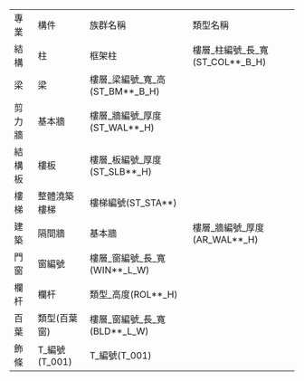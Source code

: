 

|     |             |                         |                          |
| --- | ----------- | ----------------------- | ------------------------ |
| 專業  | 構件          | 族群名稱                    | 類型名稱                     |
| 結構  | 柱           | 框架柱                     | 樓層_柱編號_長_寬(ST_COL**_B_H) |
| 梁   | 梁           | 樓層_梁編號_寬_高(ST_BM**_B_H) |                          |
| 剪力牆 | 基本牆         | 樓層_牆編號_厚度(ST_WAL**_H)   |                          |
| 結構板 | 樓板          | 樓層_板編號_厚度(ST_SLB**_H)   |                          |
| 樓梯  | 整體澆築樓梯      | 樓梯編號(ST_STA**)          |                          |
| 建築  | 隔間牆         | 基本牆                     | 樓層_牆編號_厚度(AR_WAL**_H)    |
| 門窗  | 窗編號         | 樓層_窗編號_長_寬(WIN**_L_W)   |                          |
| 欄杆  | 欄杆          | 類型_高度(ROL**_H)          |                          |
| 百葉  | 類型(百葉窗)     | 樓層_窗編號_長_寬(BLD**_L_W)   |                          |
| 飾條  | T_編號(T_001) | T_編號(T_001)             |                          |
